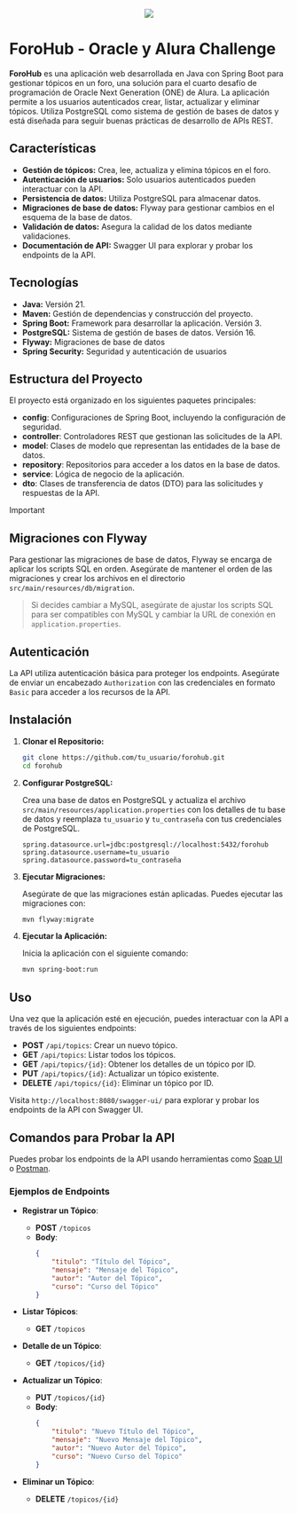 
<p align="center">
  	<img width="auto" height="auto" src="img/Badge_ForoHub_ONE.png">
</p>

# ForoHub - Oracle y Alura Challenge

**ForoHub** es una aplicación web desarrollada en Java con Spring Boot para gestionar tópicos en un foro, una solución para el cuarto desafío de programación de Oracle Next Generation (ONE) de Alura. La aplicación permite a los usuarios autenticados crear, listar, actualizar y eliminar tópicos. Utiliza PostgreSQL como sistema de gestión de bases de datos y está diseñada para seguir buenas prácticas de desarrollo de APIs REST.

## Características

- **Gestión de tópicos:** Crea, lee, actualiza y elimina tópicos en el foro.
- **Autenticación de usuarios:** Solo usuarios autenticados pueden interactuar con la API.
- **Persistencia de datos:** Utiliza PostgreSQL para almacenar datos.
- **Migraciones de base de datos:** Flyway para gestionar cambios en el esquema de la base de datos.
- **Validación de datos:** Asegura la calidad de los datos mediante validaciones.
- **Documentación de API:** Swagger UI para explorar y probar los endpoints de la API.

## Tecnologías

- **Java:** Versión 21.
- **Maven:** Gestión de dependencias y construcción del proyecto.
- **Spring Boot:** Framework para desarrollar la aplicación. Versión 3.
- **PostgreSQL:** Sistema de gestión de bases de datos. Versión 16.
- **Flyway:** Migraciones de base de datos
- **Spring Security:** Seguridad y autenticación de usuarios

## Estructura del Proyecto

El proyecto está organizado en los siguientes paquetes principales:

- **config**: Configuraciones de Spring Boot, incluyendo la configuración de seguridad.
- **controller**: Controladores REST que gestionan las solicitudes de la API.
- **model**: Clases de modelo que representan las entidades de la base de datos.
- **repository**: Repositorios para acceder a los datos en la base de datos.
- **service**: Lógica de negocio de la aplicación.
- **dto**: Clases de transferencia de datos (DTO) para las solicitudes y respuestas de la API.

>[!IMPORTANT]
> ## Migraciones con Flyway

Para gestionar las migraciones de base de datos, Flyway se encarga de aplicar los scripts SQL en orden. Asegúrate de mantener el orden de las migraciones y crear los archivos en el directorio `src/main/resources/db/migration`.

> Si decides cambiar a MySQL, asegúrate de ajustar los scripts SQL para ser compatibles con MySQL y cambiar la URL de conexión en `application.properties`.

## Autenticación

La API utiliza autenticación básica para proteger los endpoints. Asegúrate de enviar un encabezado `Authorization` con las credenciales en formato `Basic` para acceder a los recursos de la API.

## Instalación

1. **Clonar el Repositorio:**

   ```bash
   git clone https://github.com/tu_usuario/forohub.git
   cd forohub
   ```

2. **Configurar PostgreSQL:**

   Crea una base de datos en PostgreSQL y actualiza el archivo `src/main/resources/application.properties` con los detalles de tu base de datos y reemplaza `tu_usuario` y `tu_contraseña` con tus credenciales de PostgreSQL.

   ```properties
   spring.datasource.url=jdbc:postgresql://localhost:5432/forohub
   spring.datasource.username=tu_usuario
   spring.datasource.password=tu_contraseña
   ```

3. **Ejecutar Migraciones:**

   Asegúrate de que las migraciones están aplicadas. Puedes ejecutar las migraciones con:

   ```bash
   mvn flyway:migrate
   ```

4. **Ejecutar la Aplicación:**

   Inicia la aplicación con el siguiente comando:

   ```bash
   mvn spring-boot:run
   ```

## Uso

Una vez que la aplicación esté en ejecución, puedes interactuar con la API a través de los siguientes endpoints:

- **POST** `/api/topics`: Crear un nuevo tópico.
- **GET** `/api/topics`: Listar todos los tópicos.
- **GET** `/api/topics/{id}`: Obtener los detalles de un tópico por ID.
- **PUT** `/api/topics/{id}`: Actualizar un tópico existente.
- **DELETE** `/api/topics/{id}`: Eliminar un tópico por ID.

Visita `http://localhost:8080/swagger-ui/` para explorar y probar los endpoints de la API con Swagger UI.

## Comandos para Probar la API

Puedes probar los endpoints de la API usando herramientas como [Soap UI](https://www.soapui.org/) o [Postman](https://www.postman.com/).

### Ejemplos de Endpoints

- **Registrar un Tópico**:
    - **POST** `/topicos`
    - **Body**:
        ```json
        {
            "titulo": "Título del Tópico",
            "mensaje": "Mensaje del Tópico",
            "autor": "Autor del Tópico",
            "curso": "Curso del Tópico"
        }
        ```

- **Listar Tópicos**:
    - **GET** `/topicos`

- **Detalle de un Tópico**:
    - **GET** `/topicos/{id}`

- **Actualizar un Tópico**:
    - **PUT** `/topicos/{id}`
    - **Body**:
        ```json
        {
            "titulo": "Nuevo Título del Tópico",
            "mensaje": "Nuevo Mensaje del Tópico",
            "autor": "Nuevo Autor del Tópico",
            "curso": "Nuevo Curso del Tópico"
        }
        ```

- **Eliminar un Tópico**:
    - **DELETE** `/topicos/{id}`

